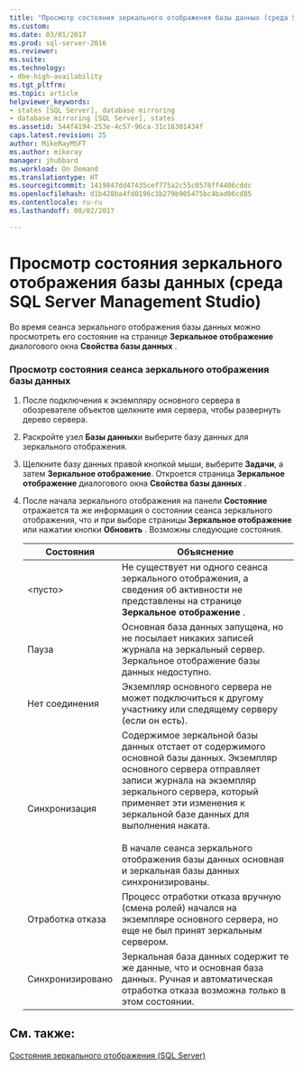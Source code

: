 ```yaml
---
title: "Просмотр состояния зеркального отображения базы данных (среда SQL Server Management Studio) | Документы Майкрософт"
ms.custom: 
ms.date: 03/01/2017
ms.prod: sql-server-2016
ms.reviewer: 
ms.suite: 
ms.technology:
- dbe-high-availability
ms.tgt_pltfrm: 
ms.topic: article
helpviewer_keywords:
- states [SQL Server], database mirroring
- database mirroring [SQL Server], states
ms.assetid: 544f4194-253e-4c57-96ca-31c16301434f
caps.latest.revision: 25
author: MikeRayMSFT
ms.author: mikeray
manager: jhubbard
ms.workload: On Demand
ms.translationtype: HT
ms.sourcegitcommit: 1419847dd47435cef775a2c55c0578ff4406cddc
ms.openlocfilehash: d1b428ba4fd0196c3b279b905475bc4bad06cd85
ms.contentlocale: ru-ru
ms.lasthandoff: 08/02/2017

---
```

# <a name="view-the-state-of-a-mirrored-database-sql-server-management-studio"></a>Просмотр состояния зеркального отображения базы данных (среда SQL Server Management Studio)
  Во время сеанса зеркального отображения базы данных можно просмотреть его состояние на странице **Зеркальное отображение** диалогового окна **Свойства базы данных** .  
  
### <a name="to-view-the-status-of-a-database-mirroring-session"></a>Просмотр состояния сеанса зеркального отображения базы данных  
  
1.  После подключения к экземпляру основного сервера в обозревателе объектов щелкните имя сервера, чтобы развернуть дерево сервера.  
  
2.  Раскройте узел **Базы данных**и выберите базу данных для зеркального отображения.  
  
3.  Щелкните базу данных правой кнопкой мыши, выберите **Задачи**, а затем **Зеркальное отображение**. Откроется страница **Зеркальное отображение** диалогового окна **Свойства базы данных** .  
  
4.  После начала зеркального отображения на панели **Состояние** отражается та же информация о состоянии сеанса зеркального отображения, что и при выборе страницы **Зеркальное отображение** или нажатии кнопки **Обновить** . Возможны следующие состояния.  
  
    |Состояния|Объяснение|  
    |------------|-----------------|  
    |\<пусто>|Не существует ни одного сеанса зеркального отображения, а сведения об активности не представлены на странице **Зеркальное отображение** .|  
    |Пауза|Основная база данных запущена, но не посылает никаких записей журнала на зеркальный сервер. Зеркальное отображение базы данных недоступно.|  
    |Нет соединения|Экземпляр основного сервера не может подключиться к другому участнику или следящему серверу (если он есть).|  
    |Синхронизация|Содержимое зеркальной базы данных отстает от содержимого основной базы данных. Экземпляр основного сервера отправляет записи журнала на экземпляр зеркального сервера, который применяет эти изменения к зеркальной базе данных для выполнения наката.<br /><br /> В начале сеанса зеркального отображения базы данных основная и зеркальная базы данных синхронизированы.|  
    |Отработка отказа|Процесс отработки отказа вручную (смена ролей) начался на экземпляре основного сервера, но еще не был принят зеркальным сервером.|  
    |Синхронизировано|Зеркальная база данных содержит те же данные, что и основная база данных. Ручная и автоматическая отработка отказа возможна *только* в этом состоянии.|  
  
## <a name="see-also"></a>См. также:  
 [Состояния зеркального отображения (SQL Server)](../../database-engine/database-mirroring/mirroring-states-sql-server.md)  
  
  

